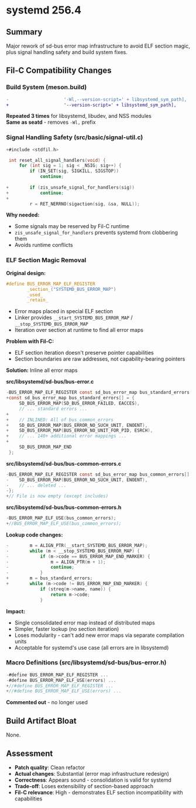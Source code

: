 # systemd 256.4

## Summary
Major rework of sd-bus error map infrastructure to avoid ELF section magic, plus signal handling safety and build system fixes.

## Fil-C Compatibility Changes

### Build System (meson.build)
```diff
-                     '-Wl,--version-script=' + libsystemd_sym_path],
+                     '--version-script=' + libsystemd_sym_path],
```
**Repeated 3 times** for libsystemd, libudev, and NSS modules  
**Same as seatd** - removes `-Wl,` prefix

### Signal Handling Safety (src/basic/signal-util.c)
```c
+#include <stdfil.h>

 int reset_all_signal_handlers(void) {
     for (int sig = 1; sig < _NSIG; sig++) {
         if (IN_SET(sig, SIGKILL, SIGSTOP))
             continue;
 
+        if (zis_unsafe_signal_for_handlers(sig))
+            continue;
+
         r = RET_NERRNO(sigaction(sig, &sa, NULL));
```

**Why needed:**
- Some signals may be reserved by Fil-C runtime
- `zis_unsafe_signal_for_handlers` prevents systemd from clobbering them
- Avoids runtime conflicts

### ELF Section Magic Removal

**Original design:**
```c
#define BUS_ERROR_MAP_ELF_REGISTER                                      \
        _section_("SYSTEMD_BUS_ERROR_MAP")                              \
        _used_                                                          \
        _retain_
```
- Error maps placed in special ELF section
- Linker provides `__start_SYSTEMD_BUS_ERROR_MAP` / `__stop_SYSTEMD_BUS_ERROR_MAP`
- Iteration over section at runtime to find all error maps

**Problem with Fil-C:**
- ELF section iteration doesn't preserve pointer capabilities
- Section boundaries are raw addresses, not capability-bearing pointers

**Solution:** Inline all error maps

**src/libsystemd/sd-bus/bus-error.c**
```c
-BUS_ERROR_MAP_ELF_REGISTER const sd_bus_error_map bus_standard_errors[] = {
+const sd_bus_error_map bus_standard_errors[] = {
     SD_BUS_ERROR_MAP(SD_BUS_ERROR_FAILED, EACCES),
     // ... standard errors ...
+
+    // INLINED: All of bus_common_errors
+    SD_BUS_ERROR_MAP(BUS_ERROR_NO_SUCH_UNIT, ENOENT),
+    SD_BUS_ERROR_MAP(BUS_ERROR_NO_UNIT_FOR_PID, ESRCH),
+    // ... 140+ additional error mappings ...
+
     SD_BUS_ERROR_MAP_END
 };
```

**src/libsystemd/sd-bus/bus-common-errors.c**
```c
-BUS_ERROR_MAP_ELF_REGISTER const sd_bus_error_map bus_common_errors[] = {
-    SD_BUS_ERROR_MAP(BUS_ERROR_NO_SUCH_UNIT, ENOENT),
-    // ... deleted ...
-};
+// File is now empty (except includes)
```

**src/libsystemd/sd-bus/bus-common-errors.h**
```c
-BUS_ERROR_MAP_ELF_USE(bus_common_errors);
+//BUS_ERROR_MAP_ELF_USE(bus_common_errors);
```

**Lookup code changes:**
```c
-        m = ALIGN_PTR(__start_SYSTEMD_BUS_ERROR_MAP);
-        while (m < __stop_SYSTEMD_BUS_ERROR_MAP) {
-            if (m->code == BUS_ERROR_MAP_END_MARKER) {
-                m = ALIGN_PTR(m + 1);
-                continue;
-            }
+        m = bus_standard_errors;
+        while (m->code != BUS_ERROR_MAP_END_MARKER) {
             if (streq(m->name, name)) {
                 return m->code;
             }
```

**Impact:**
- Single consolidated error map instead of distributed maps
- Simpler, faster lookup (no section iteration)
- Loses modularity - can't add new error maps via separate compilation units
- Acceptable for systemd's use case (all errors are in libsystemd)

### Macro Definitions (src/libsystemd/sd-bus/bus-error.h)
```c
-#define BUS_ERROR_MAP_ELF_REGISTER ...
-#define BUS_ERROR_MAP_ELF_USE(errors) ...
+//#define BUS_ERROR_MAP_ELF_REGISTER ...
+//#define BUS_ERROR_MAP_ELF_USE(errors) ...
```
**Commented out** - no longer used

## Build Artifact Bloat
None.

## Assessment
- **Patch quality**: Clean refactor
- **Actual changes**: Substantial (error map infrastructure redesign)
- **Correctness**: Appears sound - consolidation is valid for systemd
- **Trade-off**: Loses extensibility of section-based approach
- **Fil-C relevance**: High - demonstrates ELF section incompatibility with capabilities
